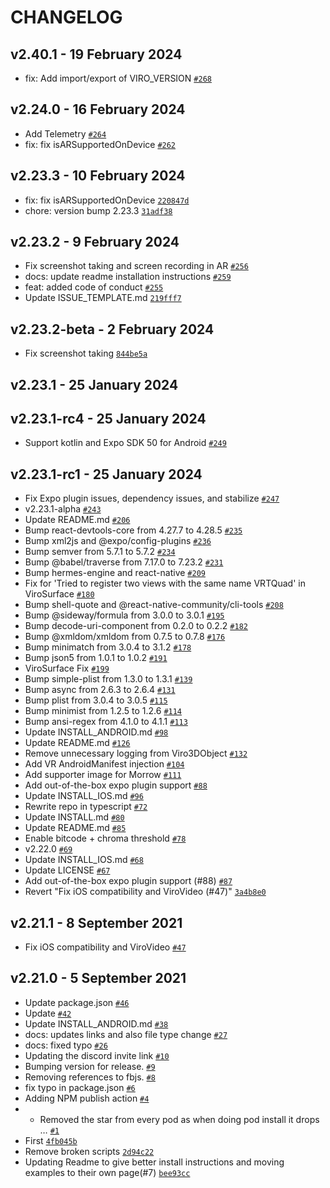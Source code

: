 # CHANGELOG

## v2.40.1 - 19 February 2024

- fix: Add import/export of VIRO_VERSION [`#268`](https://github.com/NativeVision/viro/pull/268)

## v2.24.0 - 16 February 2024

- Add Telemetry [`#264`](https://github.com/NativeVision/viro/pull/264)
- fix: fix isARSupportedOnDevice [`#262`](https://github.com/NativeVision/viro/pull/262)

## v2.23.3 - 10 February 2024

- fix: fix isARSupportedOnDevice [`220847d`](https://github.com/NativeVision/viro/commit/220847dcfd15296c4860419f8b388c27e686eb1e)
- chore: version bump 2.23.3 [`31adf38`](https://github.com/NativeVision/viro/commit/31adf38b728de36126c3d9b0a246407fe8753ca6)

## v2.23.2 - 9 February 2024

- Fix screenshot taking and screen recording in AR [`#256`](https://github.com/NativeVision/viro/pull/256)
- docs: update readme installation instructions [`#259`](https://github.com/NativeVision/viro/pull/259)
- feat: added code of conduct [`#255`](https://github.com/NativeVision/viro/pull/255)
- Update ISSUE_TEMPLATE.md [`219fff7`](https://github.com/NativeVision/viro/commit/219fff72d57280d4dc81b40854872d3a33eb8d20)

## v2.23.2-beta - 2 February 2024

- Fix screenshot taking [`844be5a`](https://github.com/NativeVision/viro/commit/844be5a6058494fdecbd4c91a60c847581b49465)

## v2.23.1 - 25 January 2024

## v2.23.1-rc4 - 25 January 2024

- Support kotlin and Expo SDK 50 for Android [`#249`](https://github.com/NativeVision/viro/pull/249)

## v2.23.1-rc1 - 25 January 2024

- Fix Expo plugin issues, dependency issues, and stabilize [`#247`](https://github.com/NativeVision/viro/pull/247)
- v2.23.1-alpha [`#243`](https://github.com/NativeVision/viro/pull/243)
- Update README.md [`#206`](https://github.com/NativeVision/viro/pull/206)
- Bump react-devtools-core from 4.27.7 to 4.28.5 [`#235`](https://github.com/NativeVision/viro/pull/235)
- Bump xml2js and @expo/config-plugins [`#236`](https://github.com/NativeVision/viro/pull/236)
- Bump semver from 5.7.1 to 5.7.2 [`#234`](https://github.com/NativeVision/viro/pull/234)
- Bump @babel/traverse from 7.17.0 to 7.23.2 [`#231`](https://github.com/NativeVision/viro/pull/231)
- Bump hermes-engine and react-native [`#209`](https://github.com/NativeVision/viro/pull/209)
- Fix for 'Tried to register two views with the same name VRTQuad' in ViroSurface [`#180`](https://github.com/NativeVision/viro/pull/180)
- Bump shell-quote and @react-native-community/cli-tools [`#208`](https://github.com/NativeVision/viro/pull/208)
- Bump @sideway/formula from 3.0.0 to 3.0.1 [`#195`](https://github.com/NativeVision/viro/pull/195)
- Bump decode-uri-component from 0.2.0 to 0.2.2 [`#182`](https://github.com/NativeVision/viro/pull/182)
- Bump @xmldom/xmldom from 0.7.5 to 0.7.8 [`#176`](https://github.com/NativeVision/viro/pull/176)
- Bump minimatch from 3.0.4 to 3.1.2 [`#178`](https://github.com/NativeVision/viro/pull/178)
- Bump json5 from 1.0.1 to 1.0.2 [`#191`](https://github.com/NativeVision/viro/pull/191)
- ViroSurface Fix [`#199`](https://github.com/NativeVision/viro/pull/199)
- Bump simple-plist from 1.3.0 to 1.3.1 [`#139`](https://github.com/NativeVision/viro/pull/139)
- Bump async from 2.6.3 to 2.6.4 [`#131`](https://github.com/NativeVision/viro/pull/131)
- Bump plist from 3.0.4 to 3.0.5 [`#115`](https://github.com/NativeVision/viro/pull/115)
- Bump minimist from 1.2.5 to 1.2.6 [`#114`](https://github.com/NativeVision/viro/pull/114)
- Bump ansi-regex from 4.1.0 to 4.1.1 [`#113`](https://github.com/NativeVision/viro/pull/113)
- Update INSTALL_ANDROID.md [`#98`](https://github.com/NativeVision/viro/pull/98)
- Update README.md [`#126`](https://github.com/NativeVision/viro/pull/126)
- Remove unnecessary logging from Viro3DObject [`#132`](https://github.com/NativeVision/viro/pull/132)
- Add VR AndroidManifest injection [`#104`](https://github.com/NativeVision/viro/pull/104)
- Add supporter image for Morrow [`#111`](https://github.com/NativeVision/viro/pull/111)
- Add out-of-the-box expo plugin support [`#88`](https://github.com/NativeVision/viro/pull/88)
- Update INSTALL_IOS.md [`#96`](https://github.com/NativeVision/viro/pull/96)
- Rewrite repo in typescript [`#72`](https://github.com/NativeVision/viro/pull/72)
- Update INSTALL.md [`#80`](https://github.com/NativeVision/viro/pull/80)
- Update README.md [`#85`](https://github.com/NativeVision/viro/pull/85)
- Enable bitcode + chroma threshold [`#78`](https://github.com/NativeVision/viro/pull/78)
- v2.22.0 [`#69`](https://github.com/NativeVision/viro/pull/69)
- Update INSTALL_IOS.md [`#68`](https://github.com/NativeVision/viro/pull/68)
- Update LICENSE [`#67`](https://github.com/NativeVision/viro/pull/67)
- Add out-of-the-box expo plugin support (#88) [`#87`](https://github.com/NativeVision/viro/issues/87)
- Revert "Fix iOS compatibility and ViroVideo (#47)" [`3a4b8e0`](https://github.com/NativeVision/viro/commit/3a4b8e07319fe3ea3f31dd0b77e3b1185fe4fc48)

## v2.21.1 - 8 September 2021

- Fix iOS compatibility and ViroVideo [`#47`](https://github.com/NativeVision/viro/pull/47)

## v2.21.0 - 5 September 2021

- Update package.json [`#46`](https://github.com/NativeVision/viro/pull/46)
- Update [`#42`](https://github.com/NativeVision/viro/pull/42)
- Update INSTALL_ANDROID.md [`#38`](https://github.com/NativeVision/viro/pull/38)
- docs: updates links and also file type change [`#27`](https://github.com/NativeVision/viro/pull/27)
- docs: fixed typo [`#26`](https://github.com/NativeVision/viro/pull/26)
- Updating the discord invite link [`#10`](https://github.com/NativeVision/viro/pull/10)
- Bumping version for release. [`#9`](https://github.com/NativeVision/viro/pull/9)
- Removing references to fbjs. [`#8`](https://github.com/NativeVision/viro/pull/8)
- fix typo in package.json [`#6`](https://github.com/NativeVision/viro/pull/6)
- Adding NPM publish action [`#4`](https://github.com/NativeVision/viro/pull/4)
- * Removed the star from every pod as when doing pod install it drops … [`#1`](https://github.com/NativeVision/viro/pull/1)
- First [`4fb045b`](https://github.com/NativeVision/viro/commit/4fb045b7948533abc8787a10981f74b003a3ea68)
- Remove broken scripts [`2d94c22`](https://github.com/NativeVision/viro/commit/2d94c22e0447a655cffbb3ae415ebc111e4d15bc)
- Updating Readme to give better install instructions and moving examples to their own page(#7) [`bee93cc`](https://github.com/NativeVision/viro/commit/bee93cc7a18666294a14eb13606ef4e2f160202a)
